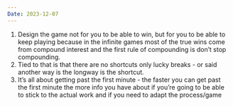 ```yaml
---
Date: 2023-12-07
---
```

1. Design the game not for you to be able to win, but for you to be able to keep playing because in the infinite games most of the true wins come from compound interest and the first rule of compounding is don’t stop compounding.
2. Tied to that is that there are no shortcuts only lucky breaks - or said another way is the longway is the shortcut.
3. It’s all about getting past the first minute - the faster you can get past the first minute the more info you have about if you’re going to be able to stick to the actual work and if you need to adapt the process/game